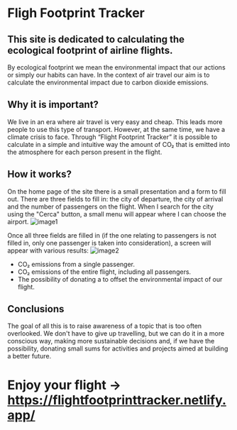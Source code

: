 # Fligh Footprint Tracker

## This site is dedicated to calculating the ecological footprint of airline flights.

By ecological footprint we mean the environmental impact that our actions or simply our habits can have. In the context of air travel our aim is to calculate the environmental impact due to carbon dioxide emissions.

## Why it is important?

We live in an era where air travel is very easy and cheap.
This leads more people to use this type of transport.
However, at the same time, we have a climate crisis to face.
Through “Flight Footprint Tracker” it is possible to calculate in a simple and intuitive way the amount of CO₂ that is emitted into the atmosphere for each person present in the flight.

## How it works?

On the home page of the site there is a small presentation and a form to fill out.
There are three fields to fill in: the city of departure, the city of arrival and the number of passengers on the flight. When I search for the city using the "Cerca" button, a small menu will appear where I can choose the airport.
![image1](https://github.com/fanz0/Flight-Footprint-Tracker/assets/99316714/1934064f-5f15-42ee-9a44-ba193af6d1be)


Once all three fields are filled in (if the one relating to passengers is not filled in, only one passenger is taken into consideration), a screen will appear with various results:
![image2](https://github.com/fanz0/Flight-Footprint-Tracker/assets/99316714/ffcd831f-599f-4e2d-8665-e63b9dcd8560)


- CO₂ emissions from a single passenger.
- CO₂ emissions of the entire flight, including all passengers.
- The possibility of donating a to offset the environmental impact of our flight.

## Conclusions

The goal of all this is to raise awareness of a topic that is too often overlooked. We don't have to give up travelling, but we can do it in a more conscious way, making more sustainable decisions and, if we have the possibility, donating small sums for activities and projects aimed at building a better future.

# Enjoy your flight -> https://flightfootprinttracker.netlify.app/
